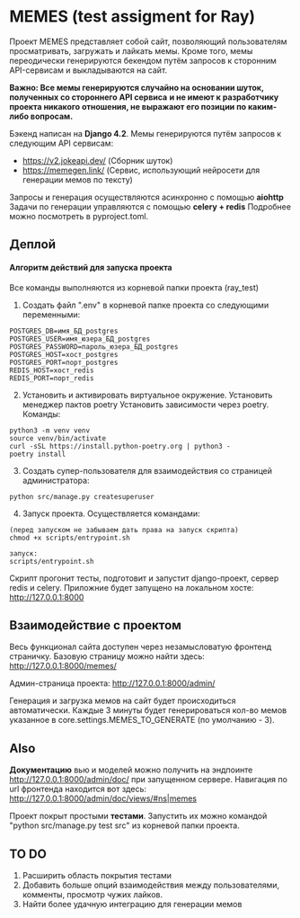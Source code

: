 
# MEMES (test assigment for Ray)

Проект MEMES представляет собой сайт, позволяющий пользователям просматривать, загружать и лайкать мемы. Кроме того, мемы переодически генерируются бекендом путём запросов к сторонним API-сервисам и выкладываются на сайт.

**Важно: Все мемы генерируются случайно на основании шуток, полученных со стороннего API сервиса**
**и не имеют к разработчику проекта никакого отношения, не выражают его позиции по каким-либо вопросам.**

Бэкенд написан на **Django 4.2**.
Мемы генерируются путём запросов к следующим API сервисам:
- https://v2.jokeapi.dev/ (Сборник шуток)
- https://memegen.link/ (Сервис, использующий нейросети для генерации мемов по тексту)

Запросы и генерация осуществляются асинхронно с помощью **aiohttp**
Задачи по генерации управляются с помощью **celery + redis**
Подробнее можно посмотреть в pyproject.toml.


## Деплой
#### Алгоритм действий для запуска проекта
Все команды выполняются из корневой папки проекта (ray_test)

1) Создать файл ".env" в корневой папке проекта со следующими переменными:
```
POSTGRES_DB=имя_БД_postgres
POSTGRES_USER=имя_юзера_БД_postgres
POSTGRES_PASSWORD=пароль_юзера_БД_postgres
POSTGRES_HOST=хост_postgres
POSTGRES_PORT=порт_postgres
REDIS_HOST=хост_redis
REDIS_PORT=порт_redis
```
2) Установить и активировать виртуальное окружение.
Установить менеджер пактов poetry
Установить зависимости через poetry.
Команды:
```
python3 -m venv venv
source venv/bin/activate
curl -sSL https://install.python-poetry.org | python3 -
poetry install
```
3) Создать супер-пользователя для взаимодействия со страницей администратора:
```
python src/manage.py createsuperuser
``` 
4) Запуск проекта.
Осуществляется командами:
```
(перед запуском не забываем дать права на запуск скрипта)
chmod +x scripts/entrypoint.sh

запуск:
scripts/entrypoint.sh
```
Скрипт прогонит тесты, подготовит и запустит django-проект, сервер redis и celery.
Приложние будет запущено на локальном хосте:
http://127.0.0.1:8000

## Взаимодействие с проектом
Весь функционал сайта доступен через незамысловатую
фронтенд страничку. Базовую страницу можно найти здесь:
http://127.0.0.1:8000/memes/

Админ-страница проекта:
http://127.0.0.1:8000/admin/

Генерация и загрузка мемов на сайт будет происходиться автоматически.
Каждые 3 минуты будет генерироваться кол-во мемов указанное в core.settings.MEMES_TO_GENERATE (по умолчанию - 3).

## Also
**Документацию** вью и моделей можно получить на эндпоинте http://127.0.0.1:8000/admin/doc/ при запущенном сервере.
Навигация по url фронтенда находится вот здесь: http://127.0.0.1:8000/admin/doc/views/#ns|memes


Проект покрыт простыми **тестами**. Запустить их можно командой "python src/manage.py test src" из корневой папки проекта.


## TO DO
1) Расширить область покрытия тестами
2) Добавить больше опций взаимодействия между пользователями, комменты, просмотр чужих лайков.
3) Найти более удачную интеграцию для генерации мемов
